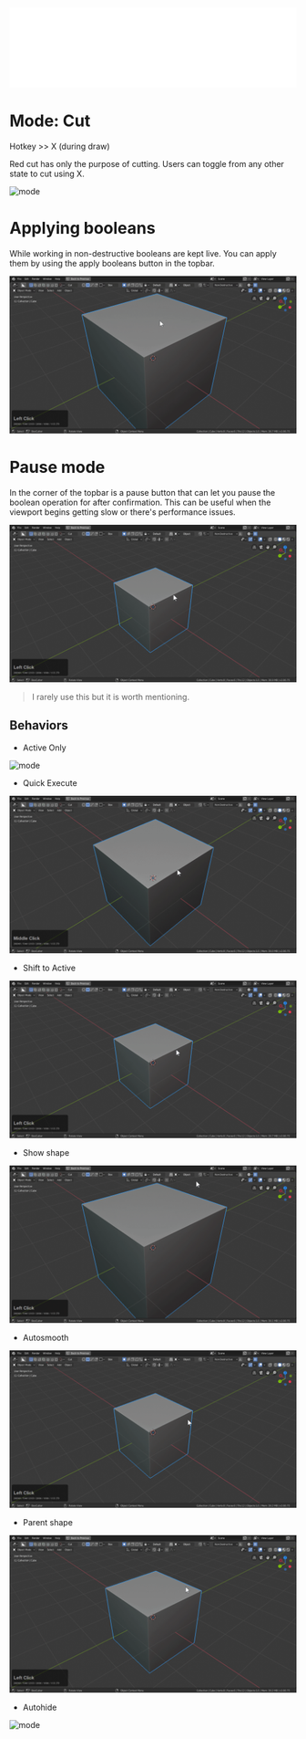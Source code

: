 ![header](img/banner.gif)

# Mode: Cut

Hotkey >> X (during draw)

Red cut has only the purpose of cutting. Users can toggle from any other state to cut using X.

![mode](img/modes/m1.gif)

# Applying booleans

While working in non-destructive booleans are kept live. You can apply them by using the apply booleans button in the topbar.

![mode](img/modes/m2.gif)

# Pause mode

In the corner of the topbar is a pause button that can let you pause the boolean operation for after confirmation. This can be useful when the viewport begins getting slow or there's performance issues.

![mode](img/modes/m3.gif)

> I rarely use this but it is worth mentioning.

## Behaviors

- Active Only

![mode](img/modes/m4.gif)

- Quick Execute

![mode](img/modes/m5.gif)

- Shift to Active

![mode](img/modes/m6.gif)

- Show shape

![mode](img/modes/m7.gif)

- Autosmooth

![mode](img/modes/m8.gif)

- Parent shape

![mode](img/modes/m9.gif)

- Autohide

![mode](img/modes/m10.gif)
